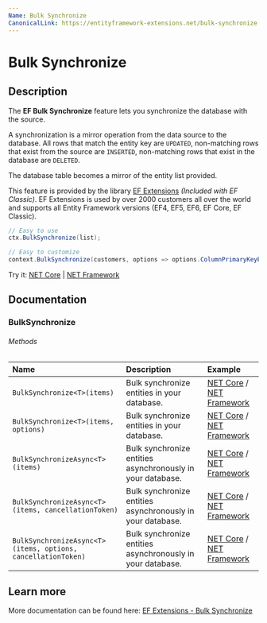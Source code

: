 ```yaml
---
Name: Bulk Synchronize
CanonicalLink: https://entityframework-extensions.net/bulk-synchronize
---
```


# Bulk Synchronize

## Description
The **EF Bulk Synchronize** feature lets you synchronize the database with the source.

A synchronization is a mirror operation from the data source to the database. All rows that match the entity key are `UPDATED`, non-matching rows that exist from the source are `INSERTED`, non-matching rows that exist in the database are `DELETED`.

The database table becomes a mirror of the entity list provided.

This feature is provided by the library [EF Extensions](https://entityframework-extensions.net/bulk-synchronize) _(Included with EF Classic)_. EF Extensions is used by over 2000 customers all over the world and supports all Entity Framework versions (EF4, EF5, EF6, EF Core, EF Classic).

```csharp
// Easy to use
ctx.BulkSynchronize(list);

// Easy to customize
context.BulkSynchronize(customers, options => options.ColumnPrimaryKeyExpression = customer => customer.Code);
```

Try it: [NET Core](https://dotnetfiddle.net/PMxuNO) | [NET Framework](https://dotnetfiddle.net/4KVPJn)

## Documentation

### BulkSynchronize

###### Methods

| Name | Description | Example |
| :--- | :---------- | :------ |
| `BulkSynchronize<T>(items)` | Bulk synchronize entities in your database. | [NET Core](https://dotnetfiddle.net/I1uQOq) / [NET Framework](https://dotnetfiddle.net/edgXau) |
| `BulkSynchronize<T>(items, options)` | Bulk synchronize entities in your database.  | [NET Core](https://dotnetfiddle.net/NMwuRW) / [NET Framework](https://dotnetfiddle.net/ERqbU6) |
| `BulkSynchronizeAsync<T>(items)` | Bulk synchronize entities asynchronously in your database. | [NET Core](https://dotnetfiddle.net/upgLxQ) / [NET Framework](https://dotnetfiddle.net/NgkYF0) |
| `BulkSynchronizeAsync<T>(items, cancellationToken)` | Bulk synchronize entities asynchronously in your database. | [NET Core](https://dotnetfiddle.net/MnaGIn) / [NET Framework](https://dotnetfiddle.net/tTyCiK) |
| `BulkSynchronizeAsync<T>(items, options, cancellationToken)` | Bulk synchronize entities asynchronously in your database. |  [NET Core](https://dotnetfiddle.net/Vg468C) / [NET Framework](https://dotnetfiddle.net/nDbfGU) | 

## Learn more

More documentation can be found here: [EF Extensions - Bulk Synchronize](https://entityframework-extensions.net/bulk-synchronize)
